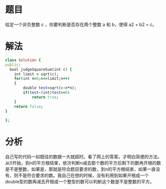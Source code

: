 # 题目

给定一个非负整数 c ，你要判断是否存在两个整数 a 和 b，使得 a2 + b2 = c。
# 解法

```ruby
class Solution {
public:
  bool judgeSquareSum(int c) {  
    int limit = sqrt(c);  
    for(int n=0;n<=limit;n++)  
    {  
        double test=sqrt(c-n*n);  
        if(test-(int)test==0)  
            return true;  
    }  
    return false;  
} 
       
};

```
# 分析
自己写的代码一如既往的数据一大就超时。看了网上的答案，才明白简便的方法。从0开始，到n的平方根结束，依次判断n减去那个数的平方后剩下的数再开根的数是不是整数，如果是，那就是符合题目要求的数，到n的平方根结束，如果一直没有，则不是符合要求的数。我自己在想的时候，没有利用到如果开根成一个double型的数再减去开根成一个整型的数可以判断这个数是不是整数的平方。
